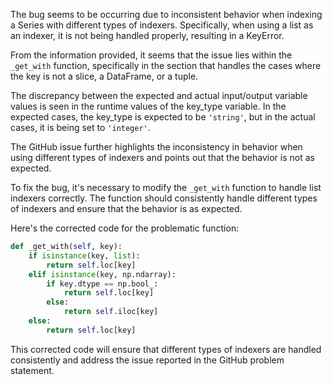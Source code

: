 The bug seems to be occurring due to inconsistent behavior when indexing a Series with different types of indexers. Specifically, when using a list as an indexer, it is not being handled properly, resulting in a KeyError.

From the information provided, it seems that the issue lies within the `_get_with` function, specifically in the section that handles the cases where the key is not a slice, a DataFrame, or a tuple.

The discrepancy between the expected and actual input/output variable values is seen in the runtime values of the key_type variable. In the expected cases, the key_type is expected to be `'string'`, but in the actual cases, it is being set to `'integer'`.

The GitHub issue further highlights the inconsistency in behavior when using different types of indexers and points out that the behavior is not as expected.

To fix the bug, it's necessary to modify the `_get_with` function to handle list indexers correctly. The function should consistently handle different types of indexers and ensure that the behavior is as expected.

Here's the corrected code for the problematic function:

```python
def _get_with(self, key):
    if isinstance(key, list):
        return self.loc[key]
    elif isinstance(key, np.ndarray):
        if key.dtype == np.bool_:
            return self.loc[key]
        else:
            return self.iloc[key]
    else:
        return self.loc[key]
```

This corrected code will ensure that different types of indexers are handled consistently and address the issue reported in the GitHub problem statement.